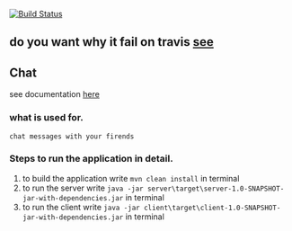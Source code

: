 [![Build Status](https://api.travis-ci.com/ashraf-revo/chat.svg?token=isSqjppX5q1Rs3tWqGHs&branch=master)](https://travis-ci.com/ashraf-revo/chat)
## do you want why it fail on travis [see](https://github.com/ashraf-revo/chat/wiki#notes)

## Chat 
see documentation [here](https://github.com/ashraf-revo/chat/wiki)

### what is used for.
   `chat messages with your firends`
### Steps to run the application in detail.
1. to build the application write `mvn clean install` in terminal
2. to run the server write `java -jar server\target\server-1.0-SNAPSHOT-jar-with-dependencies.jar` in terminal
2. to run the client write `java -jar client\target\client-1.0-SNAPSHOT-jar-with-dependencies.jar` in terminal
